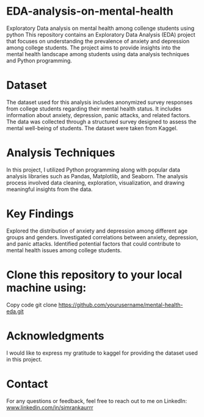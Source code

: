 # EDA-analysis-on-mental-health
Exploratory Data analysis on mental health among collenge students using python 
This repository contains an Exploratory Data Analysis (EDA) project that focuses on understanding the prevalence of anxiety and depression among college students. 
The project aims to provide insights into the mental health landscape among students using data analysis techniques and Python programming.
# Dataset
The dataset used for this analysis includes anonymized survey responses from college students regarding their mental health status.
It includes information about anxiety, depression, panic attacks, and related factors. 
The data was collected through a structured survey designed to assess the mental well-being of students.
The dataset were taken from Kaggel.
# Analysis Techniques
In this project, I utilized Python programming along with popular data analysis libraries such as Pandas, Matplotlib, and Seaborn. 
The analysis process involved data cleaning, exploration, visualization, and drawing meaningful insights from the data.
# Key Findings
Explored the distribution of anxiety and depression among different age groups and genders.
Investigated correlations between anxiety, depression, and panic attacks.
Identified potential factors that could contribute to mental health issues among college students.

# Clone this repository to your local machine using:
Copy code
git clone https://github.com/yourusername/mental-health-eda.git

# Acknowledgments
I would like to express my gratitude to kaggel for providing the dataset used in this project.

# Contact
For any questions or feedback, feel free to reach out to me on LinkedIn: www.linkedin.com/in/simrankaurrr

